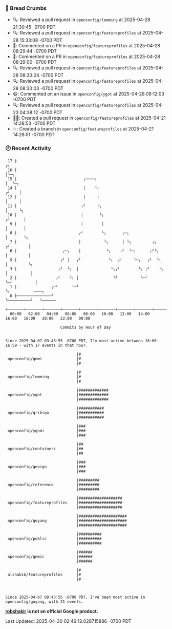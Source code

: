 ### 🍞 Bread Crumbs

 * 🔍: Reviewed a pull request in  `openconfig/lemming` at 2025-04-28 21:30:45 -0700 PDT
 * 🔍: Reviewed a pull request in  `openconfig/featureprofiles` at 2025-04-28 15:33:08 -0700 PDT
 * 💬: Commented on a PR in  `openconfig/featureprofiles` at 2025-04-28 08:29:44 -0700 PDT
 * 💬: Commented on a PR in  `openconfig/featureprofiles` at 2025-04-28 08:29:00 -0700 PDT
 * 🔍: Reviewed a pull request in  `openconfig/featureprofiles` at 2025-04-28 08:30:04 -0700 PDT
 * 🔍: Reviewed a pull request in  `openconfig/featureprofiles` at 2025-04-28 08:30:03 -0700 PDT
 * 😃: Commented on an issue in `openconfig/ygot` at 2025-04-28 08:12:03 -0700 PDT
 * 🔍: Reviewed a pull request in  `openconfig/featureprofiles` at 2025-04-23 04:38:12 -0700 PDT
 * ✍🏼: Created a pull request in `openconfig/featureprofiles` at 2025-04-21 14:28:53 -0700 PDT
 * 💥: Created a branch in `openconfig/featureprofiles` at 2025-04-21 14:28:51 -0700 PDT

### 🕘 Recent Activity
```
 17 ┼                                                                    ╭╮
 16 ┤                                                                    │╰─╮
 15 ┤                             ╭────╮                                 │  ╰─╮
 14 ┤                             │    ╰╮                               ╭╯    │
 12 ┤                             │     │                               │     │
 11 ┤                            ╭╯     ╰╮                              │     ╰╮
 10 ┤                            │       ╰╮                            ╭╯      │
  9 ┤                            │        │                            │       │
  8 ┤                           ╭╯        ╰╮       ╭─╮                 │       ╰╮
  7 ┤                           │          ╰╮      │ ╰╮         ╭╮    ╭╯        │
  6 ┤                    ╭─╮    │           ╰╮    ╭╯  ╰─╮      ╭╯╰╮   │         │
  5 ┤                   ╭╯ │   ╭╯            ╰╮  ╭╯     ╰─╮   ╭╯  ╰╮  │         ╰╮
  3 ┤                  ╭╯  ╰╮  │              ╰╮╭╯        ╰╮ ╭╯    ╰╮ │          │
  2 ┤                 ╭╯    ╰╮ │               ╰╯          ╰─╯      ╰─╯          │
  1 ┤               ╭─╯      ╰─╯                                                 ╰╮          ╭───╮
  0 ┼───────────────╯                                                             ╰──────────╯   ╰──────
    +───────+───────+───────+───────+───────+───────+───────+───────+───────+───────+───────+───────+────
  00:00   02:00   04:00   06:00   08:00   10:00   12:00   14:00   16:00   18:00   20:00   22:00   00:00   

						Commits by Hour of Day


Since 2025-04-07 09:43:55 -0700 PDT, I'm most active between 16:00-16:59 - with 17 events in that hour.

```



```
                               |#
 openconfig/gnmi               |#
                               |#

                               |#
 openconfig/lemming            |#
                               |#

                               |#############
 openconfig/ygot               |#############
                               |#############

                               |###########
 openconfig/gribigo            |###########
                               |###########

                               |###
 openconfig/ygnmi              |###
                               |###

                               |##
 openconfig/containerz         |##
                               |##

                               |###
 openconfig/gnoigo             |###
                               |###

                               |#########
 openconfig/reference          |#########
                               |#########

                               |###################
 openconfig/featureprofiles    |###################
                               |###################

                               |#####################
 openconfig/goyang             |#####################
                               |#####################

                               |##########
 openconfig/public             |##########
                               |##########

                               |######
 openconfig/gnmic              |######
                               |######

                               |#
 alshabib/featureprofiles      |#
                               |#



Since 2025-04-07 09:43:55 -0700 PDT, I've been most active in openconfig/goyang, with 21 events.

```
**[robshakir](mailto:robjs@google.com) is not an official Google product.**  


Last Updated: 2025-04-30 02:46:12.028715886 -0700 PDT
